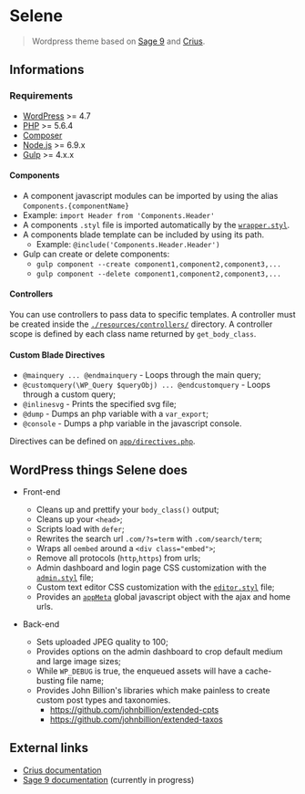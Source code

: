 # Selene

> Wordpress theme based on [Sage 9](https://github.com/roots/sage/) and [Crius](https://github.com/kaisermann/crius).

## Informations

### Requirements

* [WordPress](https://wordpress.org/) >= 4.7
* [PHP](http://php.net/manual/en/install.php) >= 5.6.4
* [Composer](https://getcomposer.org/download/)
* [Node.js](http://nodejs.org/) >= 6.9.x
* [Gulp](https://www.liquidlight.co.uk/blog/article/how-do-i-update-to-gulp-4/) >= 4.x.x

#### Components

* A component javascript modules can be imported by using the alias `Components.{componentName}`
 * Example: `import Header from 'Components.Header'`
* A components `.styl` file is imported automatically by the [`wrapper.styl`](https://github.com/kaisermann/selene/blob/master/assets/styles/wrapper.styl).
* A components blade template can be included by using its path.
  * Example: `@include('Components.Header.Header')`
* Gulp can create or delete components:
  * `gulp component --create component1,component2,component3,...`
  * `gulp component --delete component1,component2,component3,...`

#### Controllers

You can use controllers to pass data to specific templates. A controller must be created inside the [`./resources/controllers/`](https://github.com/kaisermann/selene/blob/master/resources/controllers/) directory. A controller scope is defined by each class name returned by `get_body_class`.

#### Custom Blade Directives

* `@mainquery ... @endmainquery` - Loops through the main query;
* `@customquery(\WP_Query $queryObj) ... @endcustomquery` - Loops through a custom query;
* `@inlinesvg` - Prints the specified svg file;
* `@dump` - Dumps an php variable with a `var_export`;
* `@console` - Dumps a php variable in the javascript console.

Directives can be defined on [`app/directives.php`](https://github.com/kaisermann/selene/blob/master/app/directives.php).

## WordPress things Selene does

* Front-end
  * Cleans up and prettify your `body_class()` output;
  * Cleans up your `<head>`;
  * Scripts load with `defer`;
  * Rewrites the search url `.com/?s=term` with `.com/search/term`;
  * Wraps all `oembed` around a `<div class="embed">`;
  * Remove all protocols (`http`,`https`) from urls;
  * Admin dashboard and login page CSS customization with the [`admin.styl`](https://github.com/kaisermann/selene/blob/master/resources/assets/styles/wordpress/admin/config.styl) file;
  * Custom text editor CSS customization with the [`editor.styl`](https://github.com/kaisermann/selene/blob/master/resources/assets/styles/wordpress/editor.styl) file;
  * Provides an [`appMeta`](https://github.com/kaisermann/selene/blob/master/app/setup.php#L113) global javascript object with the ajax and home urls.
  
* Back-end
  * Sets uploaded JPEG quality to 100;
  * Provides options on the admin dashboard to crop default medium and large image sizes;
  * While `WP_DEBUG` is true, the enqueued assets will have a cache-busting file name;
  * Provides John Billion's libraries which make painless to create custom post types and taxonomies.
    * https://github.com/johnbillion/extended-cpts
    * https://github.com/johnbillion/extended-taxos

## External links
* [Crius documentation](https://github.com/kaisermann/crius)
* [Sage 9 documentation](https://github.com/roots/docs/tree/sage-9/sage) (currently in progress)
